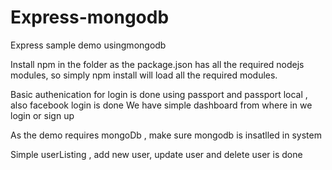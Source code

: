# Express-mongodb
Express sample demo usingmongodb 

Install npm in the folder as the package.json has all the required nodejs modules, so simply
    npm install
   will load all the required modules.

Basic authenication for login is done using passport and passport local , also facebook login is done
We have simple dashboard from where in we login or sign up

As the demo requires mongoDb , make sure mongodb is insatlled in system

Simple userListing , add new user, update user and delete user is done

